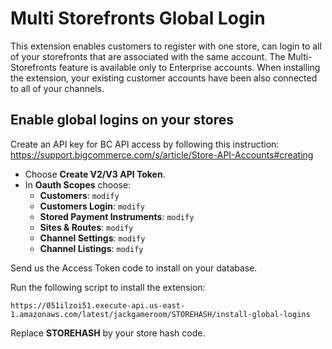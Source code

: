 # Multi Storefronts Global Login

This extension enables customers to register with one store, can login to all of your storefronts that are associated with the same account. The Multi-Storefronts feature is available only to Enterprise accounts. When installing the extension, your existing customer accounts have been also connected to all of your channels.

## Enable global logins on your stores

Create an API key for BC API access by following this instruction: https://support.bigcommerce.com/s/article/Store-API-Accounts#creating

- Choose **Create V2/V3 API Token**.
- In **Oauth Scopes** choose:
    - **Customers**: `modify`
    - **Customers Login**: `modify`
    - **Stored Payment Instruments**: `modify`
    - **Sites & Routes**: `modify`
    - **Channel Settings**: `modify`
    - **Channel Listings**: `modify`

Send us the Access Token code to install on your database.

Run the following script to install the extension:

`https://051ilzoi51.execute-api.us-east-1.amazonaws.com/latest/jackgameroom/STOREHASH/install-global-logins`

Replace **STOREHASH** by your store hash code.

